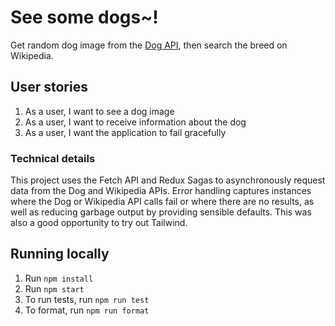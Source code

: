 # See some dogs~!
Get random dog image from the <a href="https://dog.ceo/dog-api/">Dog API</a>, then search the breed on Wikipedia.

## User stories
1. As a user, I want to see a dog image
2. As a user, I want to receive information about the dog
3. As a user, I want the application to fail gracefully

### Technical details
This project uses the Fetch API and Redux Sagas to asynchronously request data from the Dog and Wikipedia APIs.
Error handling captures instances where the Dog or Wikipedia API calls fail or where there are no results, 
as well as reducing garbage output by providing sensible defaults.
This was also a good opportunity to try out Tailwind.

## Running locally
1. Run `npm install`
2. Run `npm start`
3. To run tests, run `npm run test`
4. To format, run `npm run format`
